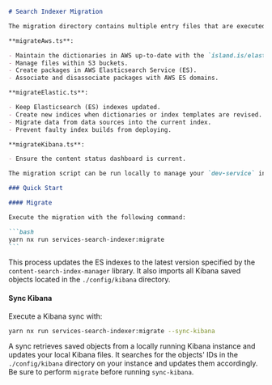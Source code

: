 ````markdown
# Search Indexer Migration

The migration directory contains multiple entry files that are executed in series within separate `initContainers` in the cluster. The migration files serve several tasks:

**migrateAws.ts**:

- Maintain the dictionaries in AWS up-to-date with the `island.is/elasticsearch-dictionaries` repository.
- Manage files within S3 buckets.
- Create packages in AWS Elasticsearch Service (ES).
- Associate and disassociate packages with AWS ES domains.

**migrateElastic.ts**:

- Keep Elasticsearch (ES) indexes updated.
- Create new indices when dictionaries or index templates are revised.
- Migrate data from data sources into the current index.
- Prevent faulty index builds from deploying.

**migrateKibana.ts**:

- Ensure the content status dashboard is current.

The migration script can be run locally to manage your `dev-service` instance of Elasticsearch. **Note: The migration script requires dictionary files within Elasticsearch configurations and may not function with standard Elasticsearch instances.**

### Quick Start

#### Migrate

Execute the migration with the following command:

```bash
yarn nx run services-search-indexer:migrate
```
````

This process updates the ES indexes to the latest version specified by the `content-search-index-manager` library. It also imports all Kibana saved objects located in the `./config/kibana` directory.

#### Sync Kibana

Execute a Kibana sync with:

```bash
yarn nx run services-search-indexer:migrate --sync-kibana
```

A sync retrieves saved objects from a locally running Kibana instance and updates your local Kibana files. It searches for the objects' IDs in the `./config/kibana` directory on your instance and updates them accordingly. Be sure to perform `migrate` before running `sync-kibana`.

```

```
